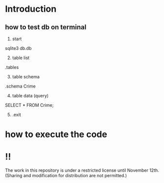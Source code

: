 # Introduction

## how to test db on terminal

1. start

sqlite3 db.db

2. table list

.tables

3. table schema

.schema Crime

4. table data (query)

SELECT \* FROM Crime;

5. .exit

# how to execute the code

# !!

The work in this repository is under a restricted license until November 12th. (Sharing and modification for distribution are not permitted.)

